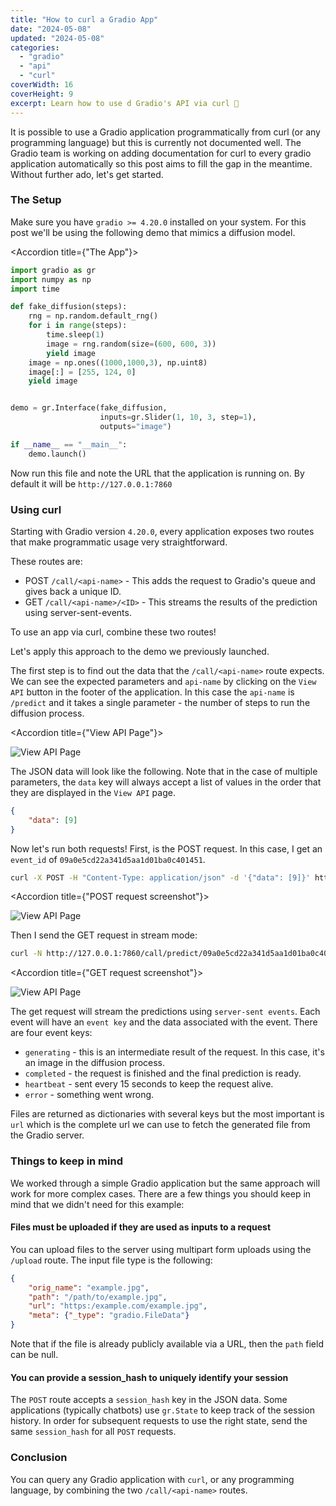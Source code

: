 ```yaml
---
title: "How to curl a Gradio App"
date: "2024-05-08"
updated: "2024-05-08"
categories:
  - "gradio"
  - "api"
  - "curl"
coverWidth: 16
coverHeight: 9
excerpt: Learn how to use d Gradio's API via curl 💪
---
```


<script> 
import Accordion from '$lib/components/Accordion.svelte'; 
</script>

It is possible to use a Gradio application programmatically from curl (or any programming language) but this is currently not documented well.
The Gradio team is working on adding documentation for curl to every gradio application automatically so this post aims to fill the gap in the meantime. Without further ado, let's get started.

### The Setup

Make sure you have `gradio >= 4.20.0` installed on your system. For this post we'll be using the following demo that mimics a diffusion model.

<Accordion title={"The App"}>

```python
import gradio as gr
import numpy as np
import time

def fake_diffusion(steps):
    rng = np.random.default_rng()
    for i in range(steps):
        time.sleep(1)
        image = rng.random(size=(600, 600, 3))
        yield image
    image = np.ones((1000,1000,3), np.uint8)
    image[:] = [255, 124, 0]
    yield image


demo = gr.Interface(fake_diffusion,
                    inputs=gr.Slider(1, 10, 3, step=1),
                    outputs="image")

if __name__ == "__main__":
    demo.launch()
```
</Accordion>

Now run this file and note the URL that the application is running on. 
By default it will be `http://127.0.0.1:7860`


### Using curl

Starting with Gradio version `4.20.0`, every application exposes two routes that make programmatic usage very straightforward. 

These routes are:

- POST `/call/<api-name>` - This adds the request to Gradio's queue and gives back a unique ID.
- GET `/call/<api-name>/<ID>` - This streams the results of the prediction using server-sent-events.

To use an app via curl, combine these two routes!

Let's apply this approach to the demo we previously launched.

The first step is to find out the data that the `/call/<api-name>` route expects. 
We can see the expected parameters and `api-name` by clicking on the `View API` button in the footer of the application.
In this case the `api-name` is `/predict` and it takes a single parameter - the number of steps to run the diffusion process.

<Accordion title={"View API Page"}>

![View API Page](/images/view_api_page.png)

</Accordion>

The JSON data will look like the following.
Note that in the case of multiple parameters, the `data` key will always accept a list of values in the order that they are displayed in the `View API` page.
```json
{
    "data": [9]
}
```

Now let's run both requests!
First, is the POST request. 
In this case, I get an `event_id` of `09a0e5cd22a341d5aa1d01ba0c401451`.

```bash
curl -X POST -H "Content-Type: application/json" -d '{"data": [9]}' http://127.0.0.1:7860/call/predict
```

<Accordion title={"POST request screenshot"}>

![View API Page](/images/curl_post.png)

</Accordion>


Then I send the GET request in stream mode:

```bash
curl -N http://127.0.0.1:7860/call/predict/09a0e5cd22a341d5aa1d01ba0c401451
```


<Accordion title={"GET request screenshot"}>

![View API Page](/images/curl_get.png)

</Accordion>

The get request will stream the predictions using `server-sent events`.
Each event will have an `event key` and the data associated with the event.
There are four event keys:

- `generating` - this is an intermediate result of the request. In this case, it's an image in the diffusion process.
- `completed` - the request is finished and the final prediction is ready.
- `heartbeat` - sent every 15 seconds to keep the request alive.
- `error` - something went wrong.

Files are returned as dictionaries with several keys but the most important is `url` which is the complete url we can use to fetch the generated file from the Gradio server.


### Things to keep in mind

We worked through a simple Gradio application but the same approach will work for more complex cases.
There are a few things you should keep in mind that we didn't need for this example:

#### Files must be uploaded if they are used as inputs to a request

You can upload files to the server using multipart form uploads using the `/upload` route. The input file type is the following:

```json
{
    "orig_name": "example.jpg",
    "path": "/path/to/example.jpg",
    "url": "https:/example.com/example.jpg",
    "meta": {"_type": "gradio.FileData"}
}
```

Note that if the file is already publicly available via a URL, then the `path` field can be null.

#### You can provide a session_hash to uniquely identify your session

The `POST` route accepts a `session_hash` key in the JSON data.
Some applications (typically chatbots) use `gr.State` to keep track of the session history.
In order for subsequent requests to use the right state, send the same `session_hash` for all `POST` requests.

### Conclusion

You can query any Gradio application with `curl`, or any programming language, by combining the two `/call/<api-name>` routes. 